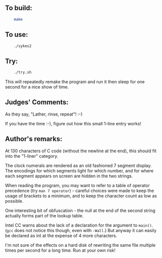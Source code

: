 ## To build:

```sh
    make
```


## To use:

```sh
    ./sykes2
```


## Try:

```sh
    ./try.sh
```

This will repeatedly remake the program and run it then sleep for one second for
a nice show of time.

## Judges' Comments:

As they say, "Lather, rinse, repeat"! :-)

If you have the time :-), figure out how this small 1-line entry works!


## Author's remarks:

At 130 characters of C code (without the newline at the end), this
should fit into the "1-liner" category.

The clock numerals are rendered as an old fashioned 7 segment display.
The encodings for which segments light for which number, and for where
each segment appears on screen are hidden in the two strings.

When reading the program, you may want to refer to a table of operator
precedence (try `man 7 operator`) - careful choices were made to keep the usage
of brackets to a minimum, and to keep the character count as low as possible.

One interesting bit of obfuscation - the null at the end of the second
string actually forms part of the lookup table.

Intel CC warns about the lack of a declaration for the argument to `main()`.
(`gcc` does not notice this though, even with `-Wall`.)  But anyway it can
easily be declared as int at the expense of 4 more characters.

I'm not sure of the effects on a hard disk of rewriting the same file
multiple times per second for a long time.  Run at your own risk!


<!--

    Copyright © 1984-2024 by Landon Curt Noll. All Rights Reserved.

    You are free to share and adapt this file under the terms of this license:

	Creative Commons Attribution-ShareAlike 4.0 International (CC BY-SA 4.0)

    For more information, see:

	https://creativecommons.org/licenses/by-sa/4.0/

-->
